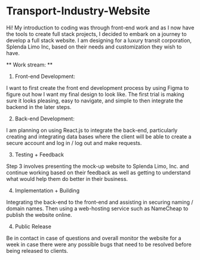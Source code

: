 # Transport-Industry-Website
Hi! My introduction to coding was through front-end work and as I now have the tools to create full stack projects, I decided to embark on a journey to develop a full stack website. I am designing for a luxury transit corporation, Splenda Limo Inc, based on their needs and customization they wish to have.

** Work stream: **

1. Front-end Development: 

I want to first create the front end development process by using Figma to figure out how I want my final design to look like. The first trial is making sure it looks pleasing, easy to navigate, and simple to then integrate the backend in the later steps. 

2. Back-end Development: 

I am planning on using React.js to integrate the back-end, particularly creating and integrating data bases where the client will be able to create a secure account and log in / log out and make requests.

3. Testing + Feedback 

Step 3 involves presenting the mock-up website to Splenda Limo, Inc. and continue working based on their feedback as well as getting to understand what would help them do better in their business. 

4. Implementation + Building 

Integrating the back-end to the front-end and assisting in securing naming / domain names. Then using a web-hosting service such as NameCheap to publish the website online. 

4. Public Release

Be in contact in case of questions and overall monitor the website for a week in case there were any possible bugs that need to be resolved before being released to clients. 

